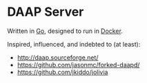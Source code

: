 # DAAP Server

Written in [Go](https://golang.org/), designed to run in [Docker](https://www.docker.com/).

Inspired, influenced, and indebted to (at least):
- http://daap.sourceforge.net/
- https://github.com/jasonmc/forked-daapd/
- https://github.com/jkiddo/jolivia
